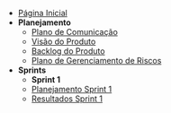 <!-- docs/_sidebar.md -->
- [Página Inicial](/)
- **Planejamento**
  - [Plano de Comunicação](/planejamento/plano-de-comunicacao.md)
  - [Visão do Produto](/planejamento/visao-do-produto.md)
  - [Backlog do Produto](/planejamento/backlog-do-produto.md)
  - [Plano de Gerenciamento de Riscos](/planejamento/gerenciamento-de-riscos.md)
- **Sprints**
  - **Sprint 1**
  - [Planejamento Sprint 1](/sprints/planning-1.md)
  - [Resultados Sprint 1](/sprints/review-1.md)
